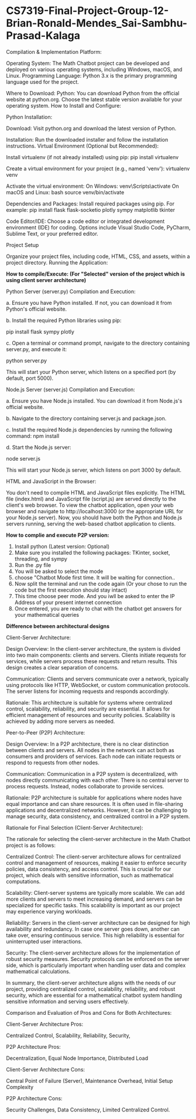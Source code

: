# CS7319-Final-Project-Group-12-Brian-Ronald-Mendes_Sai-Sambhu-Prasad-Kalaga
Compilation & Implementation Platform:

Operating System: The Math Chatbot project can be developed and deployed on various operating systems, including Windows, macOS, and Linux.
Programming Language: Python 3.x is the primary programming language used for the project.

Where to Download:
Python: You can download Python from the official website at python.org. Choose the latest stable version available for your operating system.
How to Install and Configure:

Python Installation:

Download: Visit python.org and download the latest version of Python.

Installation: Run the downloaded installer and follow the installation instructions.
Virtual Environment (Optional but Recommended):

Install virtualenv (if not already installed) using pip:
pip install virtualenv

Create a virtual environment for your project (e.g., named 'venv'):
virtualenv venv

Activate the virtual environment:
On Windows:
venv\Scripts\activate
On macOS and Linux:
bash
source venv/bin/activate

Dependencies and Packages:
Install required packages using pip. For example:
pip install flask flask-socketio plotly sympy matplotlib tkinter

Code Editor/IDE:
Choose a code editor or integrated development environment (IDE) for coding. Options include Visual Studio Code, PyCharm, Sublime Text, or your preferred editor.

Project Setup

Organize your project files, including code, HTML, CSS, and assets, within a project directory.
Running the Application:

**How to compile/Execute: (For "Selected" version of the project which is using client server architecture)**

Python Server (server.py) Compilation and Execution:

a. Ensure you have Python installed. If not, you can download it from Python's official website.

b. Install the required Python libraries using pip:

pip install flask sympy plotly

c. Open a terminal or command prompt, navigate to the directory containing server.py, and execute it:

python server.py

This will start your Python server, which listens on a specified port (by default, port 5000).

Node.js Server (server.js) Compilation and Execution:

a. Ensure you have Node.js installed. You can download it from Node.js's official website.

b. Navigate to the directory containing server.js and package.json.

c. Install the required Node.js dependencies by running the following command:
npm install

d. Start the Node.js server:

node server.js

This will start your Node.js server, which listens on port 3000 by default.

HTML and JavaScript in the Browser:

You don't need to compile HTML and JavaScript files explicitly. The HTML file (index.html) and JavaScript file (script.js) are served directly to the client's web browser.
To view the chatbot application, open your web browser and navigate to http://localhost:3000 (or the appropriate URL for your Node.js server).
Now, you should have both the Python and Node.js servers running, serving the web-based chatbot application to clients.

**How to complie and execute P2P version:**
1. Install python (Latest version: Optional)
2. Make sure you installed the following packages: TKinter, socket, threading, and sympy
3. Run the .py file
4. You will be asked to select the mode
5. choose "Chatbot Mode first time. It will be waiting for connection..
6. Now split the terminal and run the code again (Or your chose to run the code but the first execution should stay intact)
7. This time choose peer mode. And you iwll be asked to enter the IP Address of your present internet connection
8. Once entered, you are ready to chat with the chatbot get answers for your mathematical queries

**Difference between architectural designs**

Client-Server Architecture:

Design Overview: In the client-server architecture, the system is divided into two main components: clients and servers. Clients initiate requests for services, while servers process these requests and return results. This design creates a clear separation of concerns.

Communication: Clients and servers communicate over a network, typically using protocols like HTTP, WebSocket, or custom communication protocols. The server listens for incoming requests and responds accordingly.

Rationale: This architecture is suitable for systems where centralized control, scalability, reliability, and security are essential. It allows for efficient management of resources and security policies. Scalability is achieved by adding more servers as needed.

Peer-to-Peer (P2P) Architecture:

Design Overview: In a P2P architecture, there is no clear distinction between clients and servers. All nodes in the network can act both as consumers and providers of services. Each node can initiate requests or respond to requests from other nodes.

Communication: Communication in a P2P system is decentralized, with nodes directly communicating with each other. There is no central server to process requests. Instead, nodes collaborate to provide services.

Rationale: P2P architecture is suitable for applications where nodes have equal importance and can share resources. It is often used in file-sharing applications and decentralized networks. However, it can be challenging to manage security, data consistency, and centralized control in a P2P system.

Rationale for Final Selection (Client-Server Architecture):

The rationale for selecting the client-server architecture in the Math Chatbot project is as follows:

Centralized Control: The client-server architecture allows for centralized control and management of resources, making it easier to enforce security policies, data consistency, and access control. This is crucial for our project, which deals with sensitive information, such as mathematical computations.

Scalability: Client-server systems are typically more scalable. We can add more clients and servers to meet increasing demand, and servers can be specialized for specific tasks. This scalability is important as our project may experience varying workloads.

Reliability: Servers in the client-server architecture can be designed for high availability and redundancy. In case one server goes down, another can take over, ensuring continuous service. This high reliability is essential for uninterrupted user interactions.

Security: The client-server architecture allows for the implementation of robust security measures. Security protocols can be enforced on the server side, which is particularly important when handling user data and complex mathematical calculations.

In summary, the client-server architecture aligns with the needs of our project, providing centralized control, scalability, reliability, and robust security, which are essential for a mathematical chatbot system handling sensitive information and serving users effectively.

Comparison and Evaluation of Pros and Cons for Both Architectures:

Client-Server Architecture Pros:

Centralized Control,
Scalability,
Reliability,
Security,

P2P Architecture Pros:

Decentralization,
Equal Node Importance,
Distributed Load

Client-Server Architecture Cons:

Central Point of Failure (Server),
Maintenance Overhead,
Initial Setup Complexity

P2P Architecture Cons:

Security Challenges,
Data Consistency,
Limited Centralized Control.


